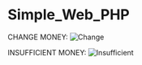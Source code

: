 # Simple_Web_PHP



CHANGE MONEY:
![Change](https://user-images.githubusercontent.com/108510745/215037525-03b7da7e-b2e1-4679-a79c-facf51100d66.png)


INSUFFICIENT MONEY:
![Insufficient](https://user-images.githubusercontent.com/108510745/215037541-682389ac-0709-49d6-aac5-aec91b65fdb6.png)
